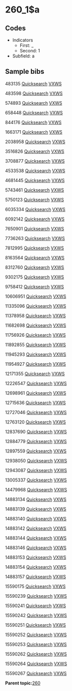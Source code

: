 # 260\_1$a

## Codes

-   Indicators
    -   First: \_
    -   Second: 1
-   Subfield: a

## Sample bibs

483135 [Quicksearch](https://search.library.yale.edu/catalog/483135) [VXWS](http://prodorbis.library.yale.edu:7014/vxws/GetHoldingsService?bibId=483135)

483598 [Quicksearch](https://search.library.yale.edu/catalog/483598) [VXWS](http://prodorbis.library.yale.edu:7014/vxws/GetHoldingsService?bibId=483598)

574893 [Quicksearch](https://search.library.yale.edu/catalog/574893) [VXWS](http://prodorbis.library.yale.edu:7014/vxws/GetHoldingsService?bibId=574893)

658448 [Quicksearch](https://search.library.yale.edu/catalog/658448) [VXWS](http://prodorbis.library.yale.edu:7014/vxws/GetHoldingsService?bibId=658448)

844176 [Quicksearch](https://search.library.yale.edu/catalog/844176) [VXWS](http://prodorbis.library.yale.edu:7014/vxws/GetHoldingsService?bibId=844176)

1663171 [Quicksearch](https://search.library.yale.edu/catalog/1663171) [VXWS](http://prodorbis.library.yale.edu:7014/vxws/GetHoldingsService?bibId=1663171)

2038958 [Quicksearch](https://search.library.yale.edu/catalog/2038958) [VXWS](http://prodorbis.library.yale.edu:7014/vxws/GetHoldingsService?bibId=2038958)

3516826 [Quicksearch](https://search.library.yale.edu/catalog/3516826) [VXWS](http://prodorbis.library.yale.edu:7014/vxws/GetHoldingsService?bibId=3516826)

3708877 [Quicksearch](https://search.library.yale.edu/catalog/3708877) [VXWS](http://prodorbis.library.yale.edu:7014/vxws/GetHoldingsService?bibId=3708877)

4533538 [Quicksearch](https://search.library.yale.edu/catalog/4533538) [VXWS](http://prodorbis.library.yale.edu:7014/vxws/GetHoldingsService?bibId=4533538)

4681445 [Quicksearch](https://search.library.yale.edu/catalog/4681445) [VXWS](http://prodorbis.library.yale.edu:7014/vxws/GetHoldingsService?bibId=4681445)

5743461 [Quicksearch](https://search.library.yale.edu/catalog/5743461) [VXWS](http://prodorbis.library.yale.edu:7014/vxws/GetHoldingsService?bibId=5743461)

5750123 [Quicksearch](https://search.library.yale.edu/catalog/5750123) [VXWS](http://prodorbis.library.yale.edu:7014/vxws/GetHoldingsService?bibId=5750123)

6035334 [Quicksearch](https://search.library.yale.edu/catalog/6035334) [VXWS](http://prodorbis.library.yale.edu:7014/vxws/GetHoldingsService?bibId=6035334)

6092142 [Quicksearch](https://search.library.yale.edu/catalog/6092142) [VXWS](http://prodorbis.library.yale.edu:7014/vxws/GetHoldingsService?bibId=6092142)

7650901 [Quicksearch](https://search.library.yale.edu/catalog/7650901) [VXWS](http://prodorbis.library.yale.edu:7014/vxws/GetHoldingsService?bibId=7650901)

7736263 [Quicksearch](https://search.library.yale.edu/catalog/7736263) [VXWS](http://prodorbis.library.yale.edu:7014/vxws/GetHoldingsService?bibId=7736263)

7812995 [Quicksearch](https://search.library.yale.edu/catalog/7812995) [VXWS](http://prodorbis.library.yale.edu:7014/vxws/GetHoldingsService?bibId=7812995)

8163564 [Quicksearch](https://search.library.yale.edu/catalog/8163564) [VXWS](http://prodorbis.library.yale.edu:7014/vxws/GetHoldingsService?bibId=8163564)

8312760 [Quicksearch](https://search.library.yale.edu/catalog/8312760) [VXWS](http://prodorbis.library.yale.edu:7014/vxws/GetHoldingsService?bibId=8312760)

9302175 [Quicksearch](https://search.library.yale.edu/catalog/9302175) [VXWS](http://prodorbis.library.yale.edu:7014/vxws/GetHoldingsService?bibId=9302175)

9758412 [Quicksearch](https://search.library.yale.edu/catalog/9758412) [VXWS](http://prodorbis.library.yale.edu:7014/vxws/GetHoldingsService?bibId=9758412)

10606951 [Quicksearch](https://search.library.yale.edu/catalog/10606951) [VXWS](http://prodorbis.library.yale.edu:7014/vxws/GetHoldingsService?bibId=10606951)

11335096 [Quicksearch](https://search.library.yale.edu/catalog/11335096) [VXWS](http://prodorbis.library.yale.edu:7014/vxws/GetHoldingsService?bibId=11335096)

11378958 [Quicksearch](https://search.library.yale.edu/catalog/11378958) [VXWS](http://prodorbis.library.yale.edu:7014/vxws/GetHoldingsService?bibId=11378958)

11682698 [Quicksearch](https://search.library.yale.edu/catalog/11682698) [VXWS](http://prodorbis.library.yale.edu:7014/vxws/GetHoldingsService?bibId=11682698)

11756926 [Quicksearch](https://search.library.yale.edu/catalog/11756926) [VXWS](http://prodorbis.library.yale.edu:7014/vxws/GetHoldingsService?bibId=11756926)

11892855 [Quicksearch](https://search.library.yale.edu/catalog/11892855) [VXWS](http://prodorbis.library.yale.edu:7014/vxws/GetHoldingsService?bibId=11892855)

11945293 [Quicksearch](https://search.library.yale.edu/catalog/11945293) [VXWS](http://prodorbis.library.yale.edu:7014/vxws/GetHoldingsService?bibId=11945293)

11954927 [Quicksearch](https://search.library.yale.edu/catalog/11954927) [VXWS](http://prodorbis.library.yale.edu:7014/vxws/GetHoldingsService?bibId=11954927)

12171355 [Quicksearch](https://search.library.yale.edu/catalog/12171355) [VXWS](http://prodorbis.library.yale.edu:7014/vxws/GetHoldingsService?bibId=12171355)

12226547 [Quicksearch](https://search.library.yale.edu/catalog/12226547) [VXWS](http://prodorbis.library.yale.edu:7014/vxws/GetHoldingsService?bibId=12226547)

12698961 [Quicksearch](https://search.library.yale.edu/catalog/12698961) [VXWS](http://prodorbis.library.yale.edu:7014/vxws/GetHoldingsService?bibId=12698961)

12715636 [Quicksearch](https://search.library.yale.edu/catalog/12715636) [VXWS](http://prodorbis.library.yale.edu:7014/vxws/GetHoldingsService?bibId=12715636)

12727046 [Quicksearch](https://search.library.yale.edu/catalog/12727046) [VXWS](http://prodorbis.library.yale.edu:7014/vxws/GetHoldingsService?bibId=12727046)

12763120 [Quicksearch](https://search.library.yale.edu/catalog/12763120) [VXWS](http://prodorbis.library.yale.edu:7014/vxws/GetHoldingsService?bibId=12763120)

12837690 [Quicksearch](https://search.library.yale.edu/catalog/12837690) [VXWS](http://prodorbis.library.yale.edu:7014/vxws/GetHoldingsService?bibId=12837690)

12884779 [Quicksearch](https://search.library.yale.edu/catalog/12884779) [VXWS](http://prodorbis.library.yale.edu:7014/vxws/GetHoldingsService?bibId=12884779)

12897559 [Quicksearch](https://search.library.yale.edu/catalog/12897559) [VXWS](http://prodorbis.library.yale.edu:7014/vxws/GetHoldingsService?bibId=12897559)

12938050 [Quicksearch](https://search.library.yale.edu/catalog/12938050) [VXWS](http://prodorbis.library.yale.edu:7014/vxws/GetHoldingsService?bibId=12938050)

12943087 [Quicksearch](https://search.library.yale.edu/catalog/12943087) [VXWS](http://prodorbis.library.yale.edu:7014/vxws/GetHoldingsService?bibId=12943087)

13005337 [Quicksearch](https://search.library.yale.edu/catalog/13005337) [VXWS](http://prodorbis.library.yale.edu:7014/vxws/GetHoldingsService?bibId=13005337)

14479968 [Quicksearch](https://search.library.yale.edu/catalog/14479968) [VXWS](http://prodorbis.library.yale.edu:7014/vxws/GetHoldingsService?bibId=14479968)

14883134 [Quicksearch](https://search.library.yale.edu/catalog/14883134) [VXWS](http://prodorbis.library.yale.edu:7014/vxws/GetHoldingsService?bibId=14883134)

14883139 [Quicksearch](https://search.library.yale.edu/catalog/14883139) [VXWS](http://prodorbis.library.yale.edu:7014/vxws/GetHoldingsService?bibId=14883139)

14883140 [Quicksearch](https://search.library.yale.edu/catalog/14883140) [VXWS](http://prodorbis.library.yale.edu:7014/vxws/GetHoldingsService?bibId=14883140)

14883142 [Quicksearch](https://search.library.yale.edu/catalog/14883142) [VXWS](http://prodorbis.library.yale.edu:7014/vxws/GetHoldingsService?bibId=14883142)

14883144 [Quicksearch](https://search.library.yale.edu/catalog/14883144) [VXWS](http://prodorbis.library.yale.edu:7014/vxws/GetHoldingsService?bibId=14883144)

14883146 [Quicksearch](https://search.library.yale.edu/catalog/14883146) [VXWS](http://prodorbis.library.yale.edu:7014/vxws/GetHoldingsService?bibId=14883146)

14883153 [Quicksearch](https://search.library.yale.edu/catalog/14883153) [VXWS](http://prodorbis.library.yale.edu:7014/vxws/GetHoldingsService?bibId=14883153)

14883154 [Quicksearch](https://search.library.yale.edu/catalog/14883154) [VXWS](http://prodorbis.library.yale.edu:7014/vxws/GetHoldingsService?bibId=14883154)

14883157 [Quicksearch](https://search.library.yale.edu/catalog/14883157) [VXWS](http://prodorbis.library.yale.edu:7014/vxws/GetHoldingsService?bibId=14883157)

15590175 [Quicksearch](https://search.library.yale.edu/catalog/15590175) [VXWS](http://prodorbis.library.yale.edu:7014/vxws/GetHoldingsService?bibId=15590175)

15590239 [Quicksearch](https://search.library.yale.edu/catalog/15590239) [VXWS](http://prodorbis.library.yale.edu:7014/vxws/GetHoldingsService?bibId=15590239)

15590241 [Quicksearch](https://search.library.yale.edu/catalog/15590241) [VXWS](http://prodorbis.library.yale.edu:7014/vxws/GetHoldingsService?bibId=15590241)

15590242 [Quicksearch](https://search.library.yale.edu/catalog/15590242) [VXWS](http://prodorbis.library.yale.edu:7014/vxws/GetHoldingsService?bibId=15590242)

15590251 [Quicksearch](https://search.library.yale.edu/catalog/15590251) [VXWS](http://prodorbis.library.yale.edu:7014/vxws/GetHoldingsService?bibId=15590251)

15590252 [Quicksearch](https://search.library.yale.edu/catalog/15590252) [VXWS](http://prodorbis.library.yale.edu:7014/vxws/GetHoldingsService?bibId=15590252)

15590253 [Quicksearch](https://search.library.yale.edu/catalog/15590253) [VXWS](http://prodorbis.library.yale.edu:7014/vxws/GetHoldingsService?bibId=15590253)

15590262 [Quicksearch](https://search.library.yale.edu/catalog/15590262) [VXWS](http://prodorbis.library.yale.edu:7014/vxws/GetHoldingsService?bibId=15590262)

15590264 [Quicksearch](https://search.library.yale.edu/catalog/15590264) [VXWS](http://prodorbis.library.yale.edu:7014/vxws/GetHoldingsService?bibId=15590264)

15590267 [Quicksearch](https://search.library.yale.edu/catalog/15590267) [VXWS](http://prodorbis.library.yale.edu:7014/vxws/GetHoldingsService?bibId=15590267)

**Parent topic:**[260](../../tags/260/260.md)


